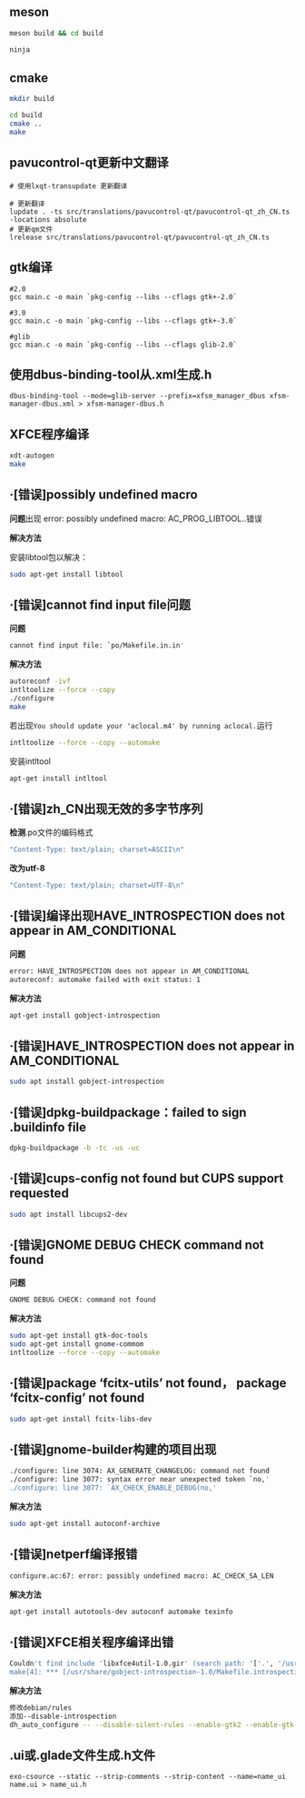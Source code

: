 ## meson

```bash
meson build && cd build

ninja
```

## cmake

```bash
mkdir build

cd build
cmake ..
make
```

## pavucontrol-qt更新中文翻译

```
# 使用lxqt-transupdate 更新翻译

# 更新翻译
lupdate . -ts src/translations/pavucontrol-qt/pavucontrol-qt_zh_CN.ts -locations absolute
# 更新qm文件
lrelease src/translations/pavucontrol-qt/pavucontrol-qt_zh_CN.ts
```

## gtk编译

```
#2.0
gcc main.c -o main `pkg-config --libs --cflags gtk+-2.0`

#3.0
gcc main.c -o main `pkg-config --libs --cflags gtk+-3.0`

#glib
gcc mian.c -o main `pkg-config --libs --cflags glib-2.0`
```

## 使用dbus-binding-tool从.xml生成.h

```
dbus-binding-tool --mode=glib-server --prefix=xfsm_manager_dbus xfsm-manager-dbus.xml > xfsm-manager-dbus.h
```

## XFCE程序编译

```bash
xdt-autogen
make
```

## ·[错误]possibly undefined macro

**问题**出现 error: possibly undefined macro: AC_PROG_LIBTOOL..错误

**解决方法**

安装libtool包以解决：

```bash
sudo apt-get install libtool
```

## ·[错误]cannot find input file问题

**问题**

```bash
cannot find input file: `po/Makefile.in.in'
```

**解决方法**

```bash
autoreconf -ivf
intltoolize --force --copy
./configure
make
```

若出现`You should update your 'aclocal.m4' by running aclocal.`运行

```bash
intltoolize --force --copy --automake
```

安装intltool

```bash
apt-get install intltool
```

## ·[错误]zh_CN出现无效的多字节序列

**检测**.po文件的编码格式

```bash
"Content-Type: text/plain; charset=ASCII\n"
```

**改为utf-8**

```bash
"Content-Type: text/plain; charset=UTF-8\n"
```

## ·[错误]编译出现HAVE_INTROSPECTION does not appear in AM_CONDITIONAL

**问题**

```bash
error: HAVE_INTROSPECTION does not appear in AM_CONDITIONAL
autoreconf: automake failed with exit status: 1
```

**解决方法**

```bash
apt-get install gobject-introspection
```

## ·[错误]HAVE_INTROSPECTION does not appear in AM_CONDITIONAL

```bash
sudo apt install gobject-introspection
```

## ·[错误]dpkg-buildpackage：failed to sign .buildinfo file

```bash
dpkg-buildpackage -b -tc -us -uc
```

## ·[错误]cups-config not found but CUPS support requested

```bash
sudo apt install libcups2-dev
```

## ·[错误]GNOME DEBUG CHECK command not found

**问题**

```bash
GNOME DEBUG CHECK: command not found
```

**解决方法**

```bash
sudo apt-get install gtk-doc-tools
sudo apt-get install gnome-commom
intltoolize --force --copy --automake
```

## ·[错误]package ‘fcitx-utils’ not found， package ‘fcitx-config’ not found

```bash
sudo apt-get install fcitx-libs-dev
```

## ·[错误]gnome-builder构建的项目出现

```bash
./configure: line 3074: AX_GENERATE_CHANGELOG: command not found
./configure: line 3077: syntax error near unexpected token `no,'
./configure: line 3077: `AX_CHECK_ENABLE_DEBUG(no,'
```

**解决方法**

```bash
sudo apt-get install autoconf-archive
```

## ·[错误]netperf编译报错

```bash
configure.ac:67: error: possibly undefined macro: AC_CHECK_SA_LEN
```

**解决方法**

```bash
apt-get install autotools-dev autoconf automake texinfo
```

## ·[错误]XFCE相关程序编译出错

```bash
Couldn't find include 'libxfce4util-1.0.gir' (search path: '['.', '/usr/share/gir-1.0', '/usr/share', '/usr/share/xubuntu/gir-1.0', '/usr/share/xfce4/gir-1.0', '/usr/local/share/gir-1.0', '/usr/share/gir-1.0', '/usr/share/gir-1.0', '/usr/share/gir-1.0', '/usr/share/gir-1.0']')
make[4]: *** [/usr/share/gobject-introspection-1.0/Makefile.introspection:156: libxfce4panel-2.0.gir] Error 1
```

**解决方法**

```bash
修改debian/rules
添加--disable-introspection
dh_auto_configure -- --disable-silent-rules --enable-gtk2 --enable-gtk-doc --disable-introspection
```

## .ui或.glade文件生成.h文件

```
exo-csource --static --strip-comments --strip-content --name=name_ui name.ui > name_ui.h
```

